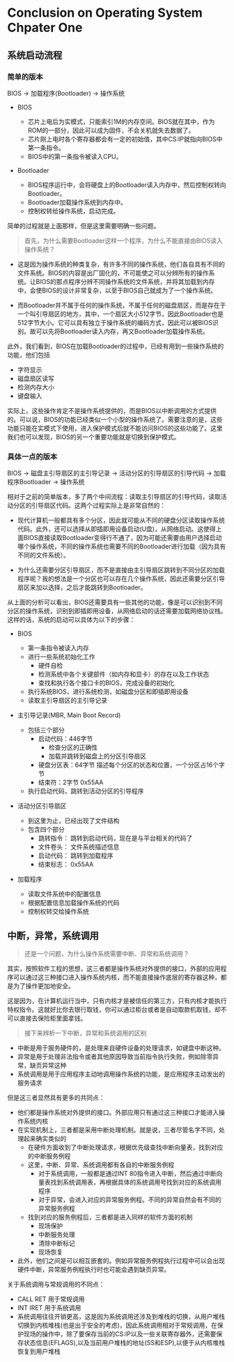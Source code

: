 Conclusion on Operating System Chpater One
==========================================

## 系统启动流程

### 简单的版本

BIOS -> 加载程序(Bootloader) -> 操作系统

+ BIOS
	- 芯片上电后为实模式，只能索引1M的内存空间。BIOS就在其中，作为ROM的一部分，因此可以成为固件，不会关机就失去数据了。
	- 芯片刚上电时各个寄存器都会有一定的初始值，其中CS:IP就指向BIOS中第一条指令。
	- BIOS中的第一条指令被读入CPU。

+ Bootloader
	- BIOS程序运行中，会将硬盘上的Bootloader读入内存中，然后控制权转向Bootloader。
	- Bootloader加载操作系统到内存中。
	- 控制权转给操作系统，启动完成。

简单的过程就是上面那样，但是这里需要明确一些问题。

> 首先，为什么需要Bootloader这样一个程序，为什么不能直接由BIOS读入操作系统？

+ 这是因为操作系统的种类复杂，有许多不同的操作系统，他们各自具有不同的文件系统。BIOS的内容是出厂固化的，不可能使之可以分辨所有的操作系统。让BIOS的那点程序分辨不同操作系统的文件系统，并将其加载到内存中，会使BIOS的设计非常复杂，以至于BIOS自己就成为了一个操作系统。

+ 而Bootloader并不属于任何的操作系统，不属于任何的磁盘扇区，而是存在于一个叫引导扇区的地方，其中，一个扇区大小512字节，因此Bootloader也是512字节大小。它可以具有独立于操作系统的编码方式，因此可以被BIOS识别。故可以先将Bootloader读入内存，再又Bootloader加载操作系统。

此外，我们看到，BIOS在加载Bootloader的过程中，已经有用到一些操作系统的功能，他们包括

+ 字符显示
+ 磁盘扇区读写
+ 检测内存大小
+ 键盘输入

实际上，这些操作肯定不是操作系统提供的，而是BIOS以中断调用的方式提供的。可以说，BIOS的功能已经类似一个小型的操作系统了。需要注意的是，这些功能只能在实模式下使用，进入保护模式后就不能访问BIOS的这些功能了。这里我们也可以发现，BIOS的另一个重要功能就是切换到保护模式。

### 具体一点的版本

BIOS -> 磁盘主引导扇区的主引导记录 -> 活动分区的引导扇区的引导代码 -> 加载程序Bootloader -> 操作系统

相对于之前的简单版本，多了两个中间流程：读取主引导扇区的引导代码，读取活动分区的引导扇区代码。这两个过程实际上是非常自然的：

+ 现代计算机一般都具有多个分区，因此就可能从不同的硬盘分区读取操作系统代码。此外，还可以选择从即插即用设备启动(U盘)，从网络启动。这使得上面BIOS直接读取Bootloader变得行不通了，因为可能还需要由用户选择启动哪个操作系统，不同的操作系统也需要不同的Bootloader进行加载（因为具有不同的文件系统）。

+ 为什么还需要分区引导扇区，而不是直接由主引导扇区跳转到不同分区的加载程序呢？我的想法是一个分区也可以存在几个操作系统，因此还需要分区引导扇区来加以选择，之后才能跳转到Bootloader。

从上面的分析可以看出，BIOS还需要具有一些其他的功能，像是可以识别到不同分区的操作系统，识别到即插即用设备，从网络启动的话还需要加载网络协议栈。这样的话，系统的启动可以具体为以下的步骤：

+ BIOS
	- 第一条指令被读入内存
	- 进行一些系统初始化工作
		+ 硬件自检
		+ 检测系统中各个关键部件（如内存和显卡）的存在以及工作状态
		+ 查找和执行各个接口卡的BIOS，完成设备的初始化
	- 执行系统BIOS，进行系统检测，如磁盘分区和即插即用设备
	- 读取主引导扇区的主引导记录

+ 主引导记录(MBR, Main Boot Record)
	- 包括三个部分
		+ 启动代码：446字节
			- 检查分区的正确性
			- 加载并跳转到磁盘上的分区引导扇区
		+ 硬盘分区表：64字节 描述每个分区的状态和位置，一个分区占16个字节
		+ 结束符：2字节 0x55AA
	- 执行启动代码，跳转到活动分区的引导程序

+ 活动分区引导扇区
	- 到这里为止，已经出现了文件结构
	- 包含四个部分
		+ 跳转指令： 跳转到启动代码，现在是与平台相关的代码了
		+ 文件卷头： 文件系统描述信息
		+ 启动代码： 跳转到加载程序
		+ 结束标志： 0x55AA

+ 加载程序
	- 读取文件系统中的配置信息
	- 根据配置信息加载操作系统的代码
	- 控制权转交给操作系统

## 中断，异常，系统调用


> 还是一个问题，为什么操作系统需要中断、异常和系统调用？

其实，按照软件工程的思想，这三者都是操作系统对外提供的接口，外部的应用程序可以通过这三种接口进入操作系统内核，而不能直接操作底层的寄存器这种，都是为了操作更加地安全。

这是因为，在计算机运行当中，只有内核才是被信任的第三方，只有内核才能执行特权指令。这就好比你去银行取钱，你可以通过柜台或者是自动取款机取钱，却不可以直接去保险柜里面拿钱。

> 接下来辨析一下中断，异常和系统调用的区别

+ 中断是用于服务硬件的，是处理来自硬件设备的处理请求，如键盘中断这种。
+ 异常是用于处理非法指令或者其他原因导致当前指令执行失败，例如除零异常，缺页异常这种
+ 系统调用是用于应用程序主动地调用操作系统的功能，是应用程序主动发出的服务请求

但是这三者显然具有更多的共同点：

+ 他们都是操作系统对外提供的接口。外部应用只有通过这三种接口才能进入操作系统内核
+ 在实现机制上，三者都是采用中断处理机制。就是说，三者尽管名字不同，处理起来确实类似的
	- 在硬件方面收到了中断处理请求，根据优先级查找中断向量表，找到对应的中断服务例程
	- 这里，中断、异常、系统调用都有各自的中断服务例程
		+ 对于系统调用，一般都是通过INT 80指令进入中断，然后通过中断向量表找到系统调用表，再根据具体的系统调用号找到对应的系统调用程序
		+ 对于异常，会进入对应的异常服务例程。不同的异常自然会有不同的异常服务例程
	- 找到对应的服务例程后，三者都是进入同样的软件方面的机制
	 	- 现场保护
	 	- 中断服务处理
	 	- 清除中断标记
	 	- 现场恢复
+ 此外，他们之间是可以相互嵌套的。例如异常服务例程执行过程中可以会出现硬件中断，异常服务例程执行时也可能会遇到缺页异常。

关于系统调用与常规调用的不同点：

- CALL RET 用于常规调用
- INT IRET 用于系统调用
- 系统调用往往开销更高，这是因为系统调用还涉及到堆栈的切换，从用户堆栈切换到内核堆栈(也是出于安全的考虑)，因此系统调用相对于常规调用，在保护现场的操作中，除了要保存当前的CS:IP以及一些关联寄存器外，还需要保存状态信息(EFLAGS),以及当前用户堆栈的地址(SS和ESP),以便于从内核堆栈恢复到用户堆栈
